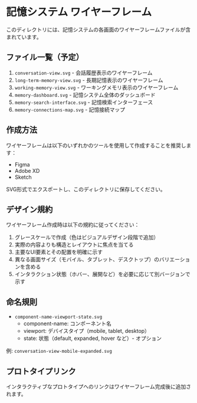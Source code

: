# 記憶システム ワイヤーフレーム

このディレクトリには、記憶システムの各画面のワイヤーフレームファイルが含まれています。

## ファイル一覧（予定）

1. `conversation-view.svg` - 会話履歴表示のワイヤーフレーム
2. `long-term-memory-view.svg` - 長期記憶表示のワイヤーフレーム
3. `working-memory-view.svg` - ワーキングメモリ表示のワイヤーフレーム
4. `memory-dashboard.svg` - 記憶システム全体のダッシュボード
5. `memory-search-interface.svg` - 記憶検索インターフェース
6. `memory-connections-map.svg` - 記憶接続マップ

## 作成方法

ワイヤーフレームは以下のいずれかのツールを使用して作成することを推奨します：

- Figma
- Adobe XD
- Sketch

SVG形式でエクスポートし、このディレクトリに保存してください。

## デザイン規約

ワイヤーフレーム作成時は以下の規約に従ってください：

1. グレースケールで作成（色はビジュアルデザイン段階で追加）
2. 実際の内容よりも構造とレイアウトに焦点を当てる
3. 主要なUI要素とその配置を明確に示す
4. 異なる画面サイズ（モバイル、タブレット、デスクトップ）のバリエーションを含める
5. インタラクション状態（ホバー、展開など）を必要に応じて別バージョンで示す

## 命名規則

- `component-name-viewport-state.svg`
  - component-name: コンポーネント名
  - viewport: デバイスタイプ（mobile, tablet, desktop）
  - state: 状態（default, expanded, hover など）- オプション

例: `conversation-view-mobile-expanded.svg`

## プロトタイプリンク

インタラクティブなプロトタイプへのリンクはワイヤーフレーム完成後に追加されます。